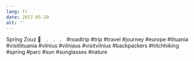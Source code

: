 ```yaml
---
lang: fr
date: 2017-05-29
alt: ''
---
```


Spring Zouz 🌿⠀
.⠀
.⠀
.⠀
#roadtrip #trip #travel #journey #europe #lituania #visitlituania #vilnius #vilniaus #visitvilnius #backpackers #hitchhiking #spring #parc #sun #sunglasses #nature
